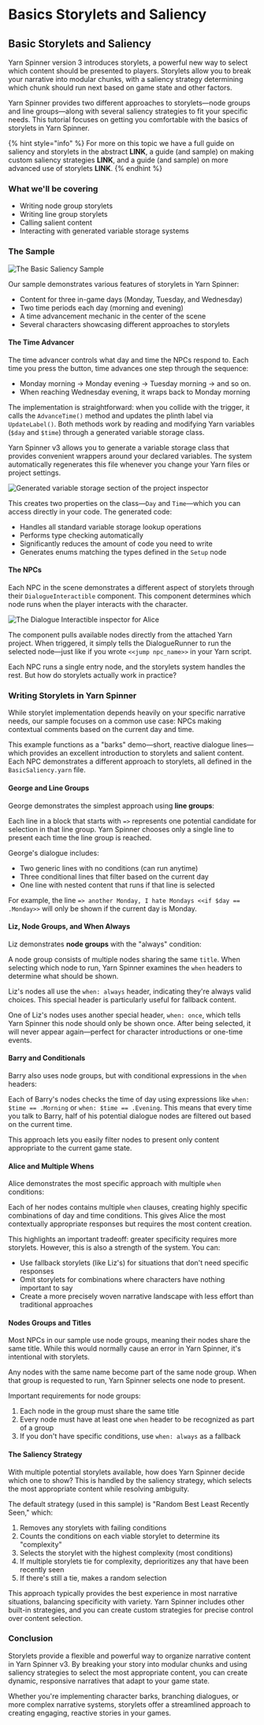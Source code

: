 # Basics Storylets and Saliency

## Basic Storylets and Saliency

Yarn Spinner version 3 introduces storylets, a powerful new way to select which content should be presented to players. Storylets allow you to break your narrative into modular chunks, with a saliency strategy determining which chunk should run next based on game state and other factors.

Yarn Spinner provides two different approaches to storylets—node groups and line groups—along with several saliency strategies to fit your specific needs. This tutorial focuses on getting you comfortable with the basics of storylets in Yarn Spinner.

{% hint style="info" %}
For more on this topic we have a full guide on saliency and storylets in the abstract **LINK**, a guide (and sample) on making custom saliency strategies **LINK**, and a guide (and sample) on more advanced use of storylets **LINK**.
{% endhint %}

### What we'll be covering

* Writing node group storylets
* Writing line group storylets
* Calling salient content
* Interacting with generated variable storage systems

### The Sample

![The Basic Saliency Sample](<../../../.gitbook/assets/01 (2).png>)

Our sample demonstrates various features of storylets in Yarn Spinner:

* Content for three in-game days (Monday, Tuesday, and Wednesday)
* Two time periods each day (morning and evening)
* A time advancement mechanic in the center of the scene
* Several characters showcasing different approaches to storylets

#### The Time Advancer

The time advancer controls what day and time the NPCs respond to. Each time you press the button, time advances one step through the sequence:

* Monday morning → Monday evening → Tuesday morning → and so on.
* When reaching Wednesday evening, it wraps back to Monday morning

The implementation is straightforward: when you collide with the trigger, it calls the `AdvanceTime()` method and updates the plinth label via `UpdateLabel()`. Both methods work by reading and modifying Yarn variables (`$day` and `$time`) through a generated variable storage class.

Yarn Spinner v3 allows you to generate a variable storage class that provides convenient wrappers around your declared variables. The system automatically regenerates this file whenever you change your Yarn files or project settings.

![Generated variable storage section of the project inspector](../../../.gitbook/assets/02.png)

This creates two properties on the class—`Day` and `Time`—which you can access directly in your code. The generated code:

* Handles all standard variable storage lookup operations
* Performs type checking automatically
* Significantly reduces the amount of code you need to write
* Generates enums matching the types defined in the `Setup` node

#### The NPCs

Each NPC in the scene demonstrates a different aspect of storylets through their `DialogueInteractible` component. This component determines which node runs when the player interacts with the character.

![The Dialogue Interactible inspector for Alice](../../../.gitbook/assets/03.png)

The component pulls available nodes directly from the attached Yarn project. When triggered, it simply tells the DialogueRunner to run the selected node—just like if you wrote `<<jump npc_name>>` in your Yarn script.

Each NPC runs a single entry node, and the storylets system handles the rest. But how do storylets actually work in practice?

### Writing Storylets in Yarn Spinner

While storylet implementation depends heavily on your specific narrative needs, our sample focuses on a common use case: NPCs making contextual comments based on the current day and time.

This example functions as a "barks" demo—short, reactive dialogue lines—which provides an excellent introduction to storylets and salient content. Each NPC demonstrates a different approach to storylets, all defined in the `BasicSaliency.yarn` file.

#### George and Line Groups

George demonstrates the simplest approach using **line groups**:

Each line in a block that starts with `=>` represents one potential candidate for selection in that line group. Yarn Spinner chooses only a single line to present each time the line group is reached.

George's dialogue includes:

* Two generic lines with no conditions (can run anytime)
* Three conditional lines that filter based on the current day
* One line with nested content that runs if that line is selected

For example, the line `=> another Monday, I hate Mondays <<if $day == .Monday>>` will only be shown if the current day is Monday.

#### Liz, Node Groups, and When Always

Liz demonstrates **node groups** with the "always" condition:

A node group consists of multiple nodes sharing the same `title`. When selecting which node to run, Yarn Spinner examines the `when` headers to determine what should be shown.

Liz's nodes all use the `when: always` header, indicating they're always valid choices. This special header is particularly useful for fallback content.

One of Liz's nodes uses another special header, `when: once`, which tells Yarn Spinner this node should only be shown once. After being selected, it will never appear again—perfect for character introductions or one-time events.

#### Barry and Conditionals

Barry also uses node groups, but with conditional expressions in the `when` headers:

Each of Barry's nodes checks the time of day using expressions like `when: $time == .Morning` or `when: $time == .Evening`. This means that every time you talk to Barry, half of his potential dialogue nodes are filtered out based on the current time.

This approach lets you easily filter nodes to present only content appropriate to the current game state.

#### Alice and Multiple Whens

Alice demonstrates the most specific approach with multiple `when` conditions:

Each of her nodes contains multiple `when` clauses, creating highly specific combinations of day and time conditions. This gives Alice the most contextually appropriate responses but requires the most content creation.

This highlights an important tradeoff: greater specificity requires more storylets. However, this is also a strength of the system. You can:

* Use fallback storylets (like Liz's) for situations that don't need specific responses
* Omit storylets for combinations where characters have nothing important to say
* Create a more precisely woven narrative landscape with less effort than traditional approaches

#### Nodes Groups and Titles

Most NPCs in our sample use node groups, meaning their nodes share the same title. While this would normally cause an error in Yarn Spinner, it's intentional with storylets.

Any nodes with the same name become part of the same node group. When that group is requested to run, Yarn Spinner selects one node to present.

Important requirements for node groups:

1. Each node in the group must share the same title
2. Every node must have at least one `when` header to be recognized as part of a group
3. If you don't have specific conditions, use `when: always` as a fallback

#### The Saliency Strategy

With multiple potential storylets available, how does Yarn Spinner decide which one to show? This is handled by the saliency strategy, which selects the most appropriate content while resolving ambiguity.

The default strategy (used in this sample) is "Random Best Least Recently Seen," which:

1. Removes any storylets with failing conditions
2. Counts the conditions on each viable storylet to determine its "complexity"
3. Selects the storylet with the highest complexity (most conditions)
4. If multiple storylets tie for complexity, deprioritizes any that have been recently seen
5. If there's still a tie, makes a random selection

This approach typically provides the best experience in most narrative situations, balancing specificity with variety. Yarn Spinner includes other built-in strategies, and you can create custom strategies for precise control over content selection.

### Conclusion

Storylets provide a flexible and powerful way to organize narrative content in Yarn Spinner v3. By breaking your story into modular chunks and using saliency strategies to select the most appropriate content, you can create dynamic, responsive narratives that adapt to your game state.

Whether you're implementing character barks, branching dialogues, or more complex narrative systems, storylets offer a streamlined approach to creating engaging, reactive stories in your games.
